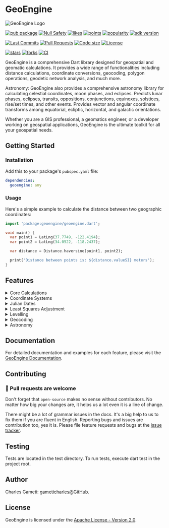 
# GeoEngine

![GeoEngine Logo](link-to-logo.png)

[![pub package](https://img.shields.io/pub/v/geoengine.svg?logo=dart&logoColor=00b9fc)](https://pub.dartlang.org/packages/geoengine)
[![Null Safety](https://img.shields.io/badge/null-safety-brightgreen)](https://dart.dev/null-safety)
[![likes](https://img.shields.io/pub/likes/geoengine)](https://pub.dartlang.org/packages/geoengine/score)
[![points](https://img.shields.io/pub/points/geoengine)](https://pub.dartlang.org/packages/geoengine/score)
[![popularity](https://img.shields.io/pub/popularity/geoengine)](https://pub.dartlang.org/packages/geoengine/score)
[![sdk version](https://badgen.net/pub/sdk-version/geoengine)](https://pub.dartlang.org/packages/geoengine)

[![Last Commits](https://img.shields.io/github/last-commit/gameticharles/geoengine?ogo=github&logoColor=white)](https://github.com/gameticharles/geoengine/commits/master)
[![Pull Requests](https://img.shields.io/github/issues-pr/gameticharles/geoengine?ogo=github&logoColor=white)](https://github.com/gameticharles/geoengine/pulls)
[![Code size](https://img.shields.io/github/languages/code-size/gameticharles/geoengine?ogo=github&logoColor=white)](https://github.com/gameticharles/geoengine)
[![License](https://img.shields.io/github/license/gameticharles/geoengine?ogo=github&logoColor=white)](https://github.com/gameticharles/geoengine/blob/main/LICENSE)

[![stars](https://img.shields.io/github/stars/gameticharles/geoengine)](https://github.com/gameticharles/geoengine/stargazers)
[![forks](https://img.shields.io/github/forks/gameticharles/geoengine)](https://github.com/gameticharles/geoengine/network/members)
[![CI](https://img.shields.io/github/workflow/status/gameticharles/geoengine/Dart%20CI/master?logo=github-actions&logoColor=white)](https://github.com/gameticharles/matrix/actions)

GeoEngine is a comprehensive Dart library designed for geospatial and geomatic calculations. It provides a wide range of functionalities including distance calculations, coordinate conversions, geocoding, polygon operations, geodetic network analysis, and much more.

Astronomy: GeoEngine also provides a comprehensive astronomy library for calculating celestial coordinates, moon phases, and eclipses. Predicts lunar phases, eclipses, transits, oppositions, conjunctions, equinoxes, solstices, rise/set times, and other events. Provides vector and angular coordinate transforms among equatorial, ecliptic, horizontal, and galactic orientations.

Whether you are a GIS professional, a geomatics engineer, or a developer working on geospatial applications, GeoEngine is the ultimate toolkit for all your geospatial needs.

## Getting Started

### Installation

Add this to your package's `pubspec.yaml` file:

```yaml
dependencies:
  geoengine: any
```

### Usage

Here's a simple example to calculate the distance between two geographic coordinates:

```dart
import 'package:geoengine/geoengine.dart';

void main() {
  var point1 = LatLng(37.7749, -122.4194);
  var point2 = LatLng(34.0522, -118.2437);

  var distance = Distance.haversine(point1, point2);

  print('Distance between points is: ${distance.valueSI} meters');
}
```

## Features

<details>
<summary>Core Calculations</summary>

# Distance and Bearings

These are ported implementations of the java codes provided by [Movable Type Scripts]. This page presents a variety of calculations for lati­tude/longi­tude points, with the formulas and code fragments for implementing them.

[Movable Type Scripts]:https://www.movable-type.co.uk/scripts/latlong.html

- **Distance Calculation**: Calculate the distance between two geographic coordinates using various algorithms like Haversine, Vincenty, and Great Circle.

```dart
var point1 = LatLng(dms2Degree(50, 03, 59), dms2Degree(-5, 42, 53));
var point2 = LatLng(dms2Degree(58, 38, 38), dms2Degree(-3, 04, 12));

print('Distance (Haversine): ${point1.distanceTo(point2, method: DistanceMethod.haversine)!.valueInUnits(LengthUnits.kilometers)} km');
print('Distance (Great Circle): ${point1.distanceTo(point2, method: DistanceMethod.greatCircle)!.valueInUnits(LengthUnits.kilometers)} km');
print('Distance (Vincenty): ${point1.distanceTo(point2, method: DistanceMethod.vincenty)!.valueInUnits(LengthUnits.kilometers)} km');

// Distance (Haversine): 968.8535467131387 km
// Distance (Great Circle): 968.8535467131394 km
// Distance (Vincenty): 969.9329875845247 km
```

- **Bearing Calculation**: Calculate the initial and final bearing between two points on the Earth's surface.

```dart
var point1 = LatLng(dms2Degree(50, 03, 59), dms2Degree(-5, 42, 53));
var point2 = LatLng(dms2Degree(58, 38, 38), dms2Degree(-3, 04, 12));

print('Initial Bearing: ${point1.initialBearingTo(point2)}');
print('Final Bearing: ${point1.finalBearingTo(point2)}');
print('Mid Point: ${point1.midPointTo(point2)}');

// Initial Bearing: 9.119818104504077° or 0.15917085310658177 rad or 009° 07' 11.34518"
// Final Bearing: 11.275201271425715° or 0.19678938601142623 rad or 011° 16' 30.72458"
// Mid Point: 054° 21' 44.233" N, 004° 31' 50.421"
```

- **Destination Point**: Given a start point, initial bearing, and distance, this will calculate the destina­tion point and final bearing travelling along a (shortest distance) great circle arc.

```dart
var startPoint = LatLng(53.3206, -1.7297); // 53°19′14″N, 001°43′47″W
double bearing = 96.022222; // 096°01′18″
double distance = 124800; // 124.8 km

LatLng destinationPoint = startPoint.destinationPoint(distance, bearing);
var finalBearing = startPoint.finalBearingTo(destinationPoint);

print('Destination point: $destinationPoint');
print('Final bearing: $finalBearing');

// Destination point: 053° 11' 17.891" N, 000° 07' 59.875" E
// Final bearing: 97.51509150337512° or 1.7019594171174142 rad or 097° 30' 54.32941"
```

- **Interception**: Intersection of two paths given start points and bearings
This is a rather more complex calculation than most others on this page, but I've been asked for it a number of times. This comes from Ed William’s aviation formulary.

```dart
var point1 = LatLng(51.8853, 0.2545);
var bearing1 = 108.55;
var point2 = LatLng(49.0034, 2.5735);
var bearing2 = 32.44;

var intercept = LatLng.intersectionPoint(point1, bearing1, point2, bearing2)!;
  
print('Interception Point: $intercept');

// Interception Point: 050° 54' 27.387" N, 004° 30' 30.869" E
```

- **Rhumb line**: A ‘rhumb line’ (or loxodrome) is a path of constant bearing, which crosses all meridians at the same angle.

Sailors used to (and sometimes still) navigate along rhumb lines since it is easier to follow a constant compass bearing than to be continually adjusting the bearing, as is needed to follow a great circle. Rhumb lines are straight lines on a Mercator Projec­tion map (also helpful for naviga­tion).

```dart
var startPoint = LatLng(50.3667, -4.1340); // 50 21 59N, 004 08 02W
var endPoint = LatLng(42.3511, -71.0408); // 42 21 04N, 071 02 27W

var rhumbDist = startPoint.rhumbLineDistance(endPoint);
Bearing rhumbBearing = startPoint.rhumbLineBearing(endPoint);
LatLng rhumbMid = startPoint.rhumbMidpoint(endPoint);

print('Rhumb distance: ${rhumbDist.valueInUnits(LengthUnits.kilometers)} km');
print('Rhumb bearing: $rhumbBearing');
print('Rhumb midpoint: $rhumbMid');

// Rhumb distance: 5197.982109842136 km
// Rhumb bearing: Bearing: 256.66558069454646° or 4.479659459662955 rad or 256° 39' 56.09050"
// Rhumb midpoint: 047° 50' 9.060" N, 038° 13' 28.378" W
```

Given a start point and a distance d along constant bearing θ, this will calculate the destina­tion point. If you maintain a constant bearing along a rhumb line, you will gradually spiral in towards one of the poles.

```dart
var sPt = LatLng(dms2Degree(51, 07, 32), dms2Degree(1, 20, 17));
var dist = 40230;
var bearing = dms2Degree(116, 38, 10);
print('Rhumb Destination: ${sPt.rhumbDestinationPoint(dist, bearing)}');

// Rhumb Destination: 050° 57' 48.074" N, 001° 51' 8.774" E
```

- **Geodesic Calculations**: Find the shortest path between two points on the Earth's surface, taking into account the Earth's curvature which uses the Vincenty approach.

</details>

<details>
<summary>Coordinate Systems</summary>

# Coordinate Systems

- **Coordinate Conversion**: Convert between different coordinate systems, such as latitude/longitude to UTM or MGRS.

Get the UTM zone number and letter

```dart
var u = UTMZones();
var uZone = u.getZone(latitude: 6.5655, longitude: -1.5646);

print(uZone); // 30P
print(u.getHemisphere(uZone)); // N
print(u.getLatZone(6.5655)); // P
```

Parse MGRS coordinates

```dart
print(MGRS.parse('31U DQ 48251 11932')); // 31U DQ 48251 11932
print(MGRS.parse('31UDQ4825111932'));  // 31U DQ 48251 11932
```

Coordinate conversions

```dart
var ll = LatLng(6.5655, -1.5646);
print(ll.toMGRS());
print(ll.toUTM());

// 30N XN 58699 25944
// 30 N 658699.0 725944.0 0.0

print('');
var utm = UTM.fromMGRS(ll.toMGRS());
print(utm);
print(utm.toLatLng());
print(utm.toMGRS());

// 30 N 658699.0 725944.0 0.0
// 006° 33' 55.795" N, 001° 33' 52.586" W
// 30N XN 58699 25944

print('');
var mgrs = MGRS.parse(ll.toMGRS());
print(mgrs.toLatLng());
print(mgrs.toUTM());
print(mgrs);

// 006° 33' 55.795" N, 001° 33' 52.586" W
// 30 N 658699.0 725944.0
// 30N XN 58699 25944
```

- **Datum Transformations**: Transform coordinates between different geodetic datums.

```dart
final LatLng pp = LatLng(6.65412, -1.54651, 200);

CoordinateConversion transCoordinate = CoordinateConversion();

Projection sourceProjection = Projection.get('EPSG:4326')!; // Geodetic
// Add a new CRS from WKT
Projection targetProjection = Projection.parse(
      'PROJCS["Accra / Ghana National Grid",GEOGCS["Accra",DATUM["Accra",SPHEROID["War Office",6378300,296,AUTHORITY["EPSG","7029"]],TOWGS84[-199,32,322,0,0,0,0],AUTHORITY["EPSG","6168"]],PRIMEM["Greenwich",0,AUTHORITY["EPSG","8901"]],UNIT["degree",0.0174532925199433,AUTHORITY["EPSG","9122"]],AUTHORITY["EPSG","4168"]],PROJECTION["Transverse_Mercator"],PARAMETER["latitude_of_origin",4.666666666666667],PARAMETER["central_meridian",-1],PARAMETER["scale_factor",0.99975],PARAMETER["false_easting",900000],PARAMETER["false_northing",0],UNIT["Gold Coast foot",0.3047997101815088,AUTHORITY["EPSG","9094"]],AXIS["Easting",EAST],AXIS["Northing",NORTH],AUTHORITY["EPSG","2136"]]');

var res = transCoordinate.convert(
  point: pp,
  projSrc: sourceProjection,
  projDst: targetProjection,
  conversion: ConversionType.geodeticToGeodetic, // Geodetic to Geodetic conversion
);

print(pp);  
// 006° 39' 14.832" N, 001° 32' 47.436" W, 200.000
print(res.asLatLng());
// 006° 39' 4.889" N, 001° 32' 48.303" W, 200.331
```

- **Map Projections**: Support for various map projections and functions to transform coordinates between different projections.

```dart
final LatLng pp = LatLng(6.65412, -1.54651, 200);

CoordinateConversion transCoordinate = CoordinateConversion();
CoordinateType sourceCoordinateType = CoordinateType.geodetic;
CoordinateType targetCoordinateType = CoordinateType.projected;

// Get WGS84 Geographic Coordinate System
Projection sourceProjection = Projection.get('EPSG:4326')!;
// Get UTM CRS
Projection targetProjectionUTM =
    transCoordinate.getUTMProjection(pp.longitude); 

var res = transCoordinate.convert(
  point: pp,
  projSrc: sourceProjection,
  projDst: targetProjectionUTM,
  conversion: transCoordinate.getConversionType(
      sourceCoordinateType, targetCoordinateType),
  //conversion: ConversionType.geodeticToProjected,
);

print(pp);  
// 006° 39' 14.832" N, 001° 32' 47.436" W, 200.000
print(res);
// Eastings: 660671.6505858237
// Northings: 735749.4963174305
// Height: 200.0
```

</details>

<details>
<summary>Julian Dates</summary>

# Julian Date Functions

The `JulianDate` class in GeoEngine provides an interface to work with Julian Dates, a continuous count of days since the beginning of the Julian Period on January 1, 4713 BCE. This system is widely used in astronomy and other fields. Here's how you can utilize some of the main functions of this class:

## Initialization

You can create a `JulianDate` object in different ways:

### From a specific date

```dart
JulianDate date1 = JulianDate.fromDate(year: 2023, month: 8, day: 15);
```

### Using a DateTime object

```dart
var date = DateTime(2023, 8, 15);
JulianDate originalDate = JulianDate(date);
```

## Comparing Julian Dates

You can compare two `JulianDate` objects using the common comparison operators:

```dart
JulianDate date2 = JulianDate.fromDate(year: 2023, month: 8, day: 20);

print(date1 == date2); // false
print(date1 < date2);  // true
print(date1 <= date2); // true
print(date1 > date2);  // false
print(date1 >= date2); // false
```

## Conversion Functions

### To Julian Date

```dart
double jd = originalDate.toJulianDate();
print('Julian Date: $jd');

// Julian Date: 2460171.5
```

### To Modified Julian Date

The Modified Julian Date (MJD) is calculated by subtracting 2,400,000.5 from the Julian Date. It's used for convenience and starts from November 17, 1858.

```dart
print('Modified Julian Date (1858/11/17): ${originalDate.toModifiedJulianDate()}');

// Modified Julian Date (1858/11/17): 60171.0
```

### Referenced Julian Date

You can also get a referenced Julian Date by specifying a reference date:

```dart
print('Referenced Julian Date (1960/01/01): ${originalDate.toModifiedJulianDate(referenceDate: DateTime(1960, 1, 1))}');

// Referenced Julian Date (1960/01/01): 23237.0
```

## Converting Back to DateTime

If you have a Julian Date and wish to get the corresponding Gregorian date:

```dart
JulianDate convertedDate = JulianDate.fromJulianDate(jd);
print(convertedDate.dateTime);

// 2023-08-15 00:00:00.000
```

## Example

To get the Modified Julian Date with a specific reference date:

```dart
print(JulianDate(DateTime(2023, 1, 1)).toModifiedJulianDate(referenceDate: DateTime(1960, 1, 11)));

// 23001.0
```

Remember, always refer to the documentation or source code for any additional functions or nuances with the `JulianDate` class in the GeoEngine library.

</details>

<details>
<summary>Least Squares Adjustment</summary>

# Least Squares Adjustment

The `LeastSquaresAdjustment` class in GeoEngine provides a robust way to perform least squares adjustments on geodetic and other types of data. This documentation breaks down the core components and usage of the class.

## Overview

Least squares adjustment is a statistical method to solve an overdetermined system of equations. In the context of GeoEngine, this class can handle various scaling methods, and can be utilized for various geodetic computations including network adjustments.

## Initialization

To initialize the `LeastSquaresAdjustment` class, you need to provide the design matrix `A`, the observation vector `B`, and an optional weight matrix `W`.

```dart
var lsa = LeastSquaresAdjustment(A: A, B: B);
```

## Key Properties

Here are some of the core properties of the class:

- `x`: Unknown parameters.
- `v`: Residuals.
- `uv`: Unit variance.
- `N`: The normal matrix.
- `qxx`: Misclosure matrix
- `cx`: Variance-Covariance of the Adjusted Heights
- `cv`: Variance-Covariance of the Residuals
- `cl`: Variance-Covariance of the Observations
- `standardDeviation`: Standard deviation of the observations.
- `standardError`: Standard error of the observations.
- `standardErrorsOfUnknowns`: Standard errors of the unknowns.
- `standardErrorsOfResiduals`: Standard errors of the residuals.
- `standardErrorsOfObservations`: Standard errors of the observations.
- `chiSquared`: Chi-squared value for the least squares adjustment.
- `rejectionCriterion`: Rejection criterion for outlier detection, using the specified confidence level.
- `outliers`: List of boolean values indicating whether each observation is an outlier (true) or not (false).

## Methods

### Chi-Square Test

To perform a Chi-Square goodness-of-fit test:

```dart
var chiSquareTest = lsa.chiSquareTest();
```

### Covariance

To compute the covariance matrix:

```dart
var covMatrix = lsa.covariance();
```

### Error Ellipse

Compute error ellipse parameters:

```dart
var eig = lsa.errorEllipse();
```

### Outliers

Automatically remove outliers:

```dart
var newLsa = lsa.removeOutliersIteratively();
print(newLsa);
```

### Confidence Intervals

Compute confidence intervals for the unknown parameters:

```dart
var lsa = LeastSquaresAdjustment(A: A, B: B);
var intervals = lsa.computeConfidenceIntervals();
print(intervals);  // Output: [(lower1, upper1), (lower2, upper2), ...]
```

### Custom Auto Scaling

Automatically scales or normalizes the matrices based on custom functions:

```dart
var scaledLsa = lsa.customAutoScale(
  matrixNormalizationFunction: (Matrix A) => A.normalize(),
  columnNormalizationFunction: (ColumnMatrix B) => B.normalize(),
  diagonalNormalizationFunction: (DiagonalMatrix W) => W.normalize()
);
```

## Examples

Here's an example to get you started:

```dart
var A = Matrix([
  [-1, 0, 0, 0],
  [-1, 1, 0, 0],
  [0, -1, 1, 0],
  [0, 0, -1, 0],
  [0, 0, -1, 1],
  [0, 0, 0, -1],
  [1, 0, 0, -1],
]);
var W = DiagonalMatrix([1 / 16, 1 / 9, 1 / 49, 1 / 36, 1 / 16, 1 / 9, 1 / 25]);
var B = ColumnMatrix([0, 0, 0.13, 0, 0, -0.32, -0.53]);

var lsa = LeastSquaresAdjustment(A: A, B: B, W: W, confidenceLevel: 40);
var c = lsa.chiSquareTest();
print(c); // (chiSquared: 0.00340817748488164, degreesOfFreedom: 3)

print(lsa);
// Least Squares Adjustment Results:
// ---------------------------------
// Normal (N):
// Matrix: 4x4
// ┌  0.2136111111111111  -0.1111111111111111                  0.0              -0.04 ┐
// │ -0.1111111111111111  0.13151927437641722 -0.02040816326530612                0.0 │
// │                 0.0 -0.02040816326530612   0.1106859410430839            -0.0625 │
// └               -0.04                  0.0              -0.0625 0.2136111111111111 ┘
// 
// Unknown Parameters (x):
// Matrix: 4x1
// ┌  -0.06513489902716646 ┐
// │ -0.045703714070040764 │
// │    0.1900882929187552 │
// └   0.30911630747309227 ┘
// 
// Residuals (v):
// Matrix: 7x1
// ┌  0.06513489902716646 ┐
// │ 0.019431184957125695 │
// │  0.10579200698879596 │
// │  -0.1900882929187552 │
// │  0.11902801455433706 │
// │  0.01088369252690774 │
// └   0.1557487934997413 ┘
// 
// Unit Variance (σ²): 0.0011360591616272134
// 
// Standard Deviation (σ): 0.033705476730454556
// 
// Chi-squared Test (Goodness-of-fit Test):
// Chi-squared value(χ²): 0.00340817748488164
// Degrees of Freedom: 3
// 
// Standard Errors of Unknowns (Cx): 
// [0.10509275934271714, 0.13339652325953671, 0.11787096037126248, 0.08536738678162376]
// 
// Standard Errors of Residuals (Cv): 
// [0.08445388398273435, 0.0340385190674456, 0.1853208260338704, 0.16433066214111094, 0.08042190803509813, 0.054193558000204894, 0.12767979681503475]
// 
// Standard Errors of Observations (Cl): 
// [0.10509275934271714, 0.09521508112867448, 0.14602428002855353, 0.11787096037126248, 0.10820934938363522, 0.08536738678162376, 0.1099970387144662]
// 
// Rejection Criterion (Confidence Level 40.0): 0.01766173284889808
// 
// Outliers (false = accepted, true = rejected): 
// [false, true, false, false, true, false, false]
// 
// Error Ellipse: 
// [0.029441222484548304, 0.01187530402393495, 0.005032048784758579, 0.0036716992155236177]
// 
// ---------------------------------
```

</details>

<details>
<summary>Levelling</summary>

# Levelling

This file describes the `Levelling` class, which represents a levelling survey. It allows you to define various parameters and perform calculations related to the survey. The class contains properties for the starting benchmark (TBM), closing TBM, accuracy, rounding digits, levelling method, etc. You can add measurements, compute reduced levels, get arithmetic checks, and print a summary of the results.

## Initialization

To initialize the `Levelling` class, you need to provide the accuracy `accuracy`, method `method`, starting TBM and an optional closing TBM.

```dart
var levelling = Levelling(
  startingTBM: 100.0,
  accuracy: 3,
  roundDigits: 3,
  method: LevellingMethod.riseFall,
);
```

## Usage

You can start with or with the closing TBM.

```dart
// Initialize with starting TBM
final startingTBM = 100.000;

// Initialize with closing TBM
final closingTBM = 98.050;

// Create a new instance of Levelling with starting TBM, closing TBM, accuracy, method, rounding digits
final leveling = Levelling(
  startingTBM: startingTBM,
  closingTBM: closingTBM,
  accuracy: 5,
  method: LevellingMethod.riseFall,
  roundDigits: 3,
);
```

The can be in a form of `List<List<Object?>>` or list of `LevellingMeasurement` objects.

```dart
// Create the sample observation data
final data = [
  ['A', 1.751, null, null],
  ['B', null, 0.540, null],
  ['C', 0.300, null, 2.100],
  ['D', null, 1.100, null],
  ['E', null, 1.260, null],
  ['F', 1.500, null, 2.300],
  ['G', null, null, 1.110]
];

// Add the data to the levelling object
for (int i = 0; i < data.length; i++) {
  final row = data[i];
  levelling.addMeasurement(LevellingMeasurement(
      bs: row[1], is_: row[2], fs: row[3], station: row[0]));
}

// or use this
for (var entry in data) {
  leveling.addData(entry[0].toString(), entry[1], entry[2], entry[3]);
}
```

You can get the result as a data frame or as a list of maps.

```dart
leveling.computeReducedLevels();
print("Rise & Fall:");
print(leveling.getDataFrame());

// Calculate reduced levels using Rise & Fall algorithm
leveling.computeReducedLevels(LevellingMethod.hpc);

print("\n\nHPC:");
print(leveling.getDataFrame());
```

Once the data are added to the `Levelling` object, you can perform calculations. You can access all the results through the `Levelling` object.
You can access all the properties of the object.

```dart
print(leveling.numberSTN); // 3
print(leveling.allowableMisclose); // 5.196
print(leveling.misclose); // -0.009
print(leveling.correction); // 0.009
print(leveling.adjustmentPerStation); // 0.003
print(leveling.reducedLevels); // [100.0, 101.211, 99.651, 98.851, 98.691, 97.651, 98.041]
print(leveling.isWorkAccepted); // Work is not accepted

print(leveling.arithmeticCheckResult);
// Arithmetic Checks:
// Sum of BS = 3.551
// Sum of FS = 5.510
// First RL = 100.000
// Last RL = 98.041
// Sum of BS - Sum of FS = -1.959
// Last RL - First RL = -1.959
// Arithmetic Checks are OK.
```

This can simply be printed by just calling the `levelling` object for more detailed result.

```dart
print(leveling);

// ------ Levelling Summary -------
// 
// Total measurements = 7
// Number of instrument stations = 3
// Starting TBM = 100.0
// Closing TBM = 98.05
// 
// Allowable misclose = 8.660 mm
// Misclose = -0.009 m (-9.000 mm)
// Correction = 0.009
// Adjustment per station = 0.003
// Leveling Status: Work is not accepted.
// 
// Arithmetic Checks:
// Sum of BS = 3.551
// Sum of FS = 5.510
// First RL = 100.000
// Last RL = 98.041
// Sum of BS - Sum of FS = -1.959
// Last RL - First RL = -1.959
// Arithmetic Checks are OK.
// 
// BS     IS    FS   Rise   Fall    Reduced Level (RL)  Adjustment  Adjusted RL  Remarks
// ---------------------------------------------------------------------
// 1.751                                100.000       0.000         100.000       A
//      0.540        1.211                 101.211       0.003         101.214       B
// 0.300    2.100      -1.560             99.651       0.006          99.657       C
//      1.100             -0.800             98.851       0.006          98.857       D
//      1.260             -0.160             98.691       0.006          98.697       E
// 1.500    2.300      -1.040             97.651       0.009          97.660       F
//           1.110 0.390                  98.041       0.009          98.050       G
```

</details>

<details>
<summary>Geocoding</summary>

# Geocoding

Geocoding is the process of converting addresses or place names into geographic coordinates (latitude and longitude). This allows you to perform various spatial operations, such as finding distances between locations or visualizing data on a map. In this readme, I will introduce a Dart class library for geocoding that provides different strategies for using geocoding services.

## initialize Geocoding

The GeoCoding library is designed to help you easily perform geocoding tasks in your Dart applications. It provides a set of classes and methods for working with geographic coordinates, addresses, and place names. The library supports multiple geocoding services and allows you to switch between them based on your needs.

```dart
Geocoder({
  required Map<String, dynamic> strategyFactory,
  Map<String, dynamic> config = const {},
  Duration throttleDuration = const Duration(seconds: 1),
})
```

## Strategies

The `GeoCoder` library offers different strategies for using geocoding services:

1. `GoogleStrategy`: This strategy uses the Google Maps Geocoding API to perform geocoding. You will need an API key from Google Cloud Platform to use this strategy.
2. `OpenStreetMapStrategy`: This strategy uses the OpenStreetMap Nominatim service for geocoding. It is a free and open-source service that does not require any API keys.
3. `LocalStrategy`: This strategy uses the local database of the device to perform geocoding. It is a fast and efficient way to perform geocoding.
4. `CustomStrategy`: This strategy allows you to provide your own geocoding service implementation. You can create a custom class that implements the required methods and use it as a strategy in the `GeoCoding` library.

## Usage GoogleStrategy

Google strategy is the default strategy that is used by the `GeoCoder` library. It uses the Google Maps Geocoding API to perform geocoding. You will need an API key from Google Cloud Platform to use this strategy.

```dart
 var point2 = LatLng(6, 0.7);

var googleGeocoder = Geocoder(
  strategyFactory: GoogleStrategy.create('YOUR_GOOGLE_API_KEY'),
  config: {
    // Common Configurations
    'language': 'en',
    'requestTimeout': const Duration(seconds: 10),

    // Google-Specific Configurations
    'regionBias': 'US',
    'resultType': 'address',
    'locationType': 'ROOFTOP',
    'components': 'country:US',
    'rateLimit': 10, // Requests per second
    }
);

GeocoderRequestResponse search = await googleGeocoder.search('Kotei');
print(search);
print('');

GeocoderRequestResponse rev = await googleGeocoder.reverse(point2);
print(rev);
print('');
```

## Usage OpenStreetMapStrategy

```dart
var openStreetMapGeocoder =
    Geocoder(strategyFactory: OpenStreetMapStrategy.create(), config: {
  // Common Configurations
  'language': 'en',
  'requestTimeout': const Duration(seconds: 10),

  // OpenStreetMap-Specific Configurations
  'email': 'contact@example.com', // For Nominatim usage policy
  'countryCodes': 'us,uk',
  'viewBox': 'left,bottom,right,top',
  'boundedViewBox': '1', //bounded to viewbox
  'limit': 5,
  'addressDetails': 1,
});

// Geocode an address
GeocoderRequestResponse search = await openStreetMapGeocoder.search('KNUST');
print(search);
print('');

// Reverse geocode coordinates to get the address
GeocoderRequestResponse rev = await openStreetMapGeocoder.reverse(point2);
print(rev);
print('');
```

Result:

```txt
Geocoding Search Query: knust, Success: true, Timestamp: 2024-02-19 04:56:54.024349
GeocoderRequestResponse:
Success: true
Duration: 1035ms
Result: [{place_id: 125221183, licence: Data © OpenStreetMap contributors, ODbL 1.0. http://osm.org/copyright, osm_type: way, osm_id: 32197062, lat: 53.741931199999996, lon: 9.842065240044334, class: natural, type: wood, place_rank: 22, importance: 0.2000099999999999, addresstype: wood, name: Knust, display_name: Knust, Quickborn, Kreis Pinneberg, Schleswig-Holstein, 25451, Germany, boundingbox: [53.7398546, 53.7444675, 9.8384852, 9.8500422]}, {place_id: 258247195, licence: Data © OpenStreetMap contributors, ODbL 1.0. http://osm.org/copyright, osm_type: way, osm_id: 378466289, lat: 6.6785135, lon: -1.5754220088808766, class: amenity, type: university, place_rank: 30, importance: 0.3752824455605189, addresstype: amenity, name: Kwame Nkrumah University of Science & Technology, display_name: Kwame Nkrumah University of Science & Technology, Osei Tutu II Boulevard, Ayigya, Kumasi, Oforikrom Municipal District, Ashanti Region, AK385, Ghana, boundingbox: [6.6617810, 6.6953608, -1.5894842, -1.5323729]}, {place_id: 108558563, licence: Data © OpenStreetMap contributors, ODbL 1.0. http://osm.org/copyright, osm_type: node, osm_id: 3362954799, lat: 49.5656112, lon: 9.4330658, class: place, type: locality, place_rank: 25, importance: 0.12500999999999995, addresstype: locality, name: Knust, display_name: Knust, Fuchsenloch, Waldstetten, Höpfingen, Verwaltungsverband Hardheim-Walldürn, Neckar-Odenwald-Kreis, Baden-Württemberg, 74746, Germany, boundingbox: [49.5556112, 49.5756112, 9.4230658, 9.4430658]}, {place_id: 122049626, licence: Data © OpenStreetMap contributors, ODbL 1.0. http://osm.org/copyright, osm_type: node, osm_id: 4874767389, lat: 51.3722208, lon: 8.7031219, class: highway, type: bus_stop, place_rank: 30, importance: 0.00000999999999995449, addresstype: highway, name: Knust, display_name: Knust, L 3393, Heringhausen, Diemelsee, Landkreis Waldeck-Frankenberg, Hesse, 34519, Germany, boundingbox: [51.3721708, 51.3722708, 8.7030719, 8.7031719]}, {place_id: 379344893, licence: Data © OpenStreetMap contributors, ODbL 1.0. http://osm.org/copyright, osm_type: node, osm_id: 1525291987, lat: 53.5581388, lon: 9.9679333, class: amenity, type: nightclub, place_rank: 30, importance: 0.00000999999999995449, addresstype: amenity, name: Knust, display_name: Knust, 30, Neuer Kamp, Karolinenviertel, St. Pauli, Hamburg-Mitte, Hamburg, 20357, Germany, boundingbox: [53.5580888, 53.5581888, 9.9678833, 9.9679833]}, {place_id: 98501560, licence: Data © OpenStreetMap contributors, ODbL 1.0. http://osm.org/copyright, osm_type: node, osm_id: 1979116123, lat: 51.3126212, lon: 7.9976981, class: highway, type: bus_stop, place_rank: 30, importance: 0.00000999999999995449, addresstype: highway, name: Knust, display_name: Knust, Silmecke, Seidfeld (Sauerland), Sundern, Hochsauerlandkreis, North Rhine-Westphalia, 59846, Germany, boundingbox: [51.3125712, 51.3126712, 7.9976481, 7.9977481]}]

Reverse Geocoding Query: Location(6.0, 0.7), Success: true, Timestamp: 2024-02-19 04:56:55.029766
GeocoderRequestResponse:
Success: true
Duration: 1003ms
Result: {place_id: 34177377, licence: Data © OpenStreetMap contributors, ODbL 1.0. http://osm.org/copyright, osm_type: way, osm_id: 517183740, lat: 5.999405087489885, lon: 0.7000142714680313, class: highway, type: unclassified, place_rank: 26, importance: 0.10000999999999993, addresstype: road, name: , display_name: Dabala, South Tongu District, Volta Region, Ghana, address: {town: Dabala, county: South Tongu District, state: Volta Region, ISO3166-2-lvl4: GH-TV, country: Ghana, country_code: gh}, boundingbox: [5.9949293, 5.9994108, 0.6890045, 0.7032672]}
```

## Usage LocalStrategy

The `LocalStrategy` in the `GeoCoding` library allows you to use a pre-defined dataset for geocoding and reverse geocoding. This is useful when you want to work with an offline dataset or need to process large amounts of data quickly without relying on network requests to external services. The Local Strategy requires you to provide a set of coordinates along with their associated addresses, places, or locations.

To create a `GeoCoder` instance using the Local Strategy, you can use the following code for dataset strategy:

```dart
List<Map<String, double>> points = [
  {'latitude': 5.80736, 'longitude': 0.41074},
  {'latitude': 6.13373, 'longitude': 0.81585},
  {'latitude': 11.01667, 'longitude': -0.5},
  {'latitude': 10.08587, 'longitude': -0.13587},
  {'latitude': 9.35, 'longitude': -0.88333},
  {'latitude': 10.73255, 'longitude': -1.05917},
];
```

Or using downloaded data from [GeoNames data][geonames]  file with all world cities and population.

[geonames]: https://download.geonames.org/export/dump/

```dart
final geoData = await GeoData.readFile(
  'example/GH.txt',
  delimiter: '\t',
  hasHeader: false,
  coordinatesColumns: {
    'latitude': 4,
    'longitude': 5
  }, // Specify column names and indices
);

// Print the number of records in the file
print(geoData.rows.length); // 23232
```

With the data created, geocoder can be used to create a local strategy using `KDTree` indexing. Other indexing methods will be implemented soon.
The only difference is the connection to data and associating the coordinates to `x` and `y` axis.

In this example, the `geoData` list contains the addresses, latitudes, and longitudes of different locations. The `LocalStrategy.create()` function is used to create a geocoding strategy using the provided data and specify the column names for coordinates. You can customize various configuration options for the Local Strategy, including search radius, limit, data preprocessing logic, cache size, and indexing strategy.

Once you have created the `localGeocoder` instance, you can use it to geocode an address or reverse geocode coordinates:

```dart
var localGeocoder = Geocoder(
  strategyFactory: LocalStrategy.create(
    entries: geoData.rows,
    coordinatesColumnNames: (y: 'latitude', x: 'longitude'),
  ),
  config: {
    // Common Configurations
    'language': 'en',
    'requestTimeout': const Duration(seconds: 10),

    // Local-Specific Configurations
    'isGeodetic': true,
    'searchRadius': 2000, // in meters
    'limit': 5, // Number of results to return
    'dataPreprocessing': (data) => {/* preprocessing logic */},
    'cacheSize': 100,
    'indexingStrategy': 'KDTree', // or 'RTree will be implemented soon'
});

// Geocode an address
GeocoderRequestResponse u = await localGeocoder.search('Kotei');
print(u);
print('');

// Reverse geocode coordinates to get the address
GeocoderRequestResponse rex = await localGeocoder.reverse(point2);
print(rex);
print('');
```

```txt
Geocoding Search Query: kotei, Success: true, Timestamp: 2024-02-19 05:13:55.706794
GeocoderRequestResponse:
Success: true
Duration: 42ms
Result: [{latitude: 6.66308, longitude: -1.55893, 0: 2299299, 1: Kotei, 2: Kotei, 3: Kotei, 4: 6.66308, 5: -1.55893, 6: P, 7: PPL, 8: GH, 9: , 10: 2, 11: 614, 12: , 13: , 14: 0, 15: , 16: 270, 17: Africa/Accra, 18: 06/12/2019}, {latitude: 6.60296, longitude: -1.66005, 0: 11780246, 1: Kotei, 2: Kotei, 3: "Kotei,Kotwi", 4: 6.60296, 5: -1.66005, 6: P, 7: PPL, 8: GH, 9: , 10: 2, 11: 613, 12: , 13: , 14: 0, 15: , 16: 242, 17: Africa/Accra, 18: 05/12/2019}]

Reverse Geocoding Query: Location(6.0, 0.7), Success: true, Timestamp: 2024-02-19 05:13:56.671350
GeocoderRequestResponse:
Success: true
Duration: 6ms
Result: [[{latitude: 5.98333, longitude: 0.7, 0: 2302105, 1: Dabala, 2: Dabala, 3: , 4: 5.98333, 5: 0.7, 6: H, 7: LK, 8: GH, 9: , 10: 0, 11: , 12: , 13: , 14: 0, 15: , 16: 1, 17: Africa/Accra, 18: 06/01/1994}, 1853.6194271649065], [{latitude: 5.98306, longitude: 0.69745, 0: 2305576, 1: Agbogbla, 2: Agbogbla, 3: "Agbogbla,Agoblan", 4: 5.98306, 5: 0.69745, 6: P, 7: PPL, 8: GH, 9: , 10: 8, 11: 401, 12: , 13: , 14: 0, 15: , 16: 3, 17: Africa/Accra, 18: 06/12/2019}, 1904.6339152449402]]

Initial Bearing: Bearing: 0.0° or 0.0 rad or 000° 00' 0.00000"
Final Bearing: Bearing: 180.0° or 3.1415926535897403 rad or 180° 00' 0.00000"
Distance (Haversine): 1.8536194271649065 km
Distance (Great Circle): 1.8536194278434843 km
Distance (Vincenty): 1.8434748739484934 km

Initial Bearing: Bearing: 8.514324846934187° or 0.14860300216336128 rad or 008° 30' 51.56945"
Final Bearing: Bearing: 188.51459101961586° or 3.2902003013427756 rad or 188° 30' 52.52767"
Distance (Haversine): 1.9046339152449403 km
Distance (Great Circle): 1.9046339162803452 km
```

The `localGeocoder.search()` and `localGeocoder.reverse()` functions work similarly to their online counterparts, allowing you to easily geocode addresses or reverse geocode coordinates from your pre-defined dataset.

</details>

<details>
<summary>Astronomy</summary>

# Astronomy

## Overview

Astronomy is a library for calculating the positions of
the Sun, Moon, and planets, and for predicting interesting events like oppositions,
conjunctions, rise and set times, lunar phases, eclipses, transits, and more.

Astronomy library is designed to be small, fast, and accurate to within &plusmn;1 arcminute. It is
ported from the [Astronomy Engine](https://github.com/cosinekitty/astronomy) which written to support various popular programming languages.

It is based on the authoritative and well-tested models
[VSOP87](https://en.wikipedia.org/wiki/VSOP_(planets))
and
[NOVAS C 3.1](https://aa.usno.navy.mil/software/novas/novas_c/novasc_info.php).
These libraries are rigorously unit-tested against NOVAS,
[JPL Horizons](https://ssd.jpl.nasa.gov/horizons.cgi),
and other reliable sources of ephemeris data.
Calculations are also verified to be identical among all the supported programming languages.

## Features

- Provides calculations for the Sun, Moon, Mercury, Venus, Earth, Mars, Jupiter, Saturn, Uranus, Neptune, and Pluto.

- Calculates all supported objects for any calendar date and time for millennia
  before or after the present.

- Provides heliocentric and geocentric Cartesian vectors of all the above bodies.

- Determines apparent horizon-based positions for an observer anywhere on the Earth,
  given that observer's latitude, longitude, and elevation in meters.
  Optionally corrects for atmospheric refraction.

- Calculates rise, set, and culmination times of Sun, Moon, and planets.

- Finds civil, nautical, and astronomical twilight times (dusk and dawn).

- Finds date and time of Moon phases: new, first quarter, full, third quarter
  (or anywhere in between as expressed in degrees of ecliptic longitude).

- Predicts lunar and solar eclipses.

- Predicts transits of Mercury and Venus.

- Predicts lunar apogee and perigee dates, times, and distances.

- Predicts date and time of equinoxes and solstices for a given calendar year.

- Determines apparent visual magnitudes of all the supported celestial bodies.

- Predicts dates of planetary conjunctions, oppositions, and apsides.

- Predicts dates of Venus' peak visual magnitude.

- Predicts dates of maximum elongation for Mercury and Venus.

- Calculates the positions of Jupiter's four largest moons: Io, Europa, Ganymede, and Callisto.

- Allows custom simulation of the movements of user-defined small bodies,
  such as asteroids and comets, through the Solar System.

- Converts angular and vector coordinates among the following orientations:
  - Equatorial J2000
  - Equatorial equator-of-date
  - Ecliptic J2000
  - Topocentric Horizontal
  - Galactic (IAU 1958)

- Determines which constellation contains a given point in the sky.

- Calculates libration of the Moon.

- Calculates axis orientation and rotation angles for the Sun, Moon, and planets.

</details>

## Documentation

For detailed documentation and examples for each feature, please visit the [GeoEngine Documentation](link-to-documentation).

## Contributing

### :beer: Pull requests are welcome

Don't forget that `open-source` makes no sense without contributors. No matter how big your changes are, it helps us a lot even it is a line of change.

There might be a lot of grammar issues in the docs. It's a big help to us to fix them if you are fluent in English. Reporting bugs and issues are contribution too, yes it is. Please file feature requests and bugs at the [issue tracker][tracker].

[tracker]: https://github.com/gameticharles/geoengine/issues

## Testing

Tests are located in the test directory. To run tests, execute dart test in the project root.

## Author

Charles Gameti: [gameticharles@GitHub][github_cg].

[github_cg]: https://github.com/gameticharles

## License

GeoEngine is licensed under the [Apache License - Version 2.0][apache_license].

[apache_license]: https://www.apache.org/licenses/LICENSE-2.0.txt
